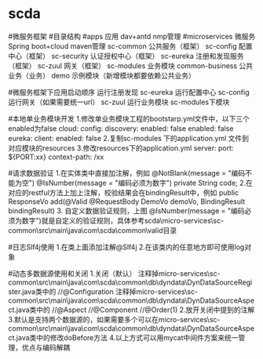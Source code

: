 # scda
#微服务框架
#目录结构
#apps 应用 dav+antd nmp管理
#microservices 微服务 Spring boot+cloud maven管理
sc-common 公共服务（框架）
sc-config 配置中心（框架）
sc-security 认证授权中心（框架）
sc-eureka 注册和发现服务（框架）
sc-zuul 网关（框架）
sc-modules 业务模块
    common-business 公共业务（业务）
    demo 示例模块（新增模块都要依赖公共业务）

#微服务框架下应用启动顺序
运行注册发现 sc-eureka
运行配置中心 sc-config
运行网关（如果需要统一url） sc-zuul
运行业务模块 sc-modules下模块

#本地单业务模块开发
1.修改单业务模块工程的bootstarp.yml文件中，以下三个enabled为false
  cloud:
    config:
      discovery:
        enabled: false
      enabled: false
eureka:
  client:
    enabled: false
2.复制sc-modules 下的application.yml 文件到对应模块的resources
3.修改resources下的application.yml
server:
  port: ${PORT:xx}
  context-path: /xx


#请求数据验证
1.在实体类中直接加注解，例如
    @NotBlank(message = "编码不能为空")
    @IsNumber(message = "编码必须为数字")
    private String code;
2.在对应的restful方法上加上注解，校验结果会在bindingResult中，例如
public ResponseVo add(@Valid @RequestBody DemoVo demoVo, BindingResult bindingResult)
3. 自定义数据验证规则，上图 @IsNumber(message = "编码必须为数字")就是自定义的验证规则，具体参考scda\micro-services\sc-common\src\main\java\com\scda\common\valid目录

#日志Slf4j使用
1.在类上面添加注解@Slf4j
2.在该类内的任意地方即可使用log对象

#动态多数据源使用和关闭
1.关闭（默认）
    注释掉micro-services\sc-common\src\main\java\com\scda\common\db\dyndata\DynDataSourceRegister.java类中的
    //@Configuration
    注释掉micro-services\sc-common\src\main\java\com\scda\common\db\dyndata\DynDataSourceAspect.java类中的
    //@Aspect
    //@Component
    //@Order(1)
2.放开关闭中提到的注解
3.默认是支持两个数据源的，如果需要多个可以在micro-services\sc-common\src\main\java\com\scda\common\db\dyndata\DynDataSourceAspect.java类中的修改doBefore方法
4.以上方式可以用mycat中间件方案来统一管理，优点与编码解耦
